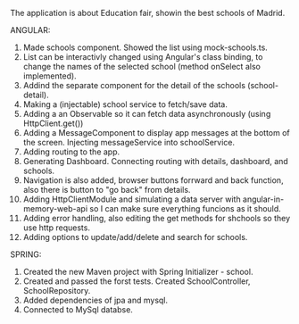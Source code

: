 The application is about Education fair, showin the best schools of Madrid.

ANGULAR:

1. 	Made schools component. Showed the list using mock-schools.ts.
2. 	List can be interactivly changed using Angular's class binding, to change the names of the selected school (method onSelect also implemented).
3. 	Addind the separate component for the detail of the schools (school-detail).
4. 	Making a (injectable) school service to fetch/save data.
5. 	Adding a an Observable so it can fetch data asynchronously (using HttpClient.get())
6. 	Adding a MessageComponent to display app messages at the bottom of the screen. Injecting messageService into schoolService.
7. 	Adding routing to the app.
8. 	Generating Dashboard. Connecting routing with details, dashboard, and schools.
9. 	Navigation is also added, browser buttons forrward and back function, also there is button to "go back" from details.
10.	Adding HttpClientModule and simulating a data server with angular-in-memory-web-api so I can make sure everything funcions as it should.
11.	Adding error handling, also editing the get methods for shchools so they use http requests.
12. Adding options to update/add/delete and search for schools.


SPRING:

1.	Created the new Maven project with Spring Initializer - school.
2. Created and passed the forst tests. Created SchoolController, SchoolRepository.
3. Added dependencies of jpa and mysql.
4. Connected to MySql databse.